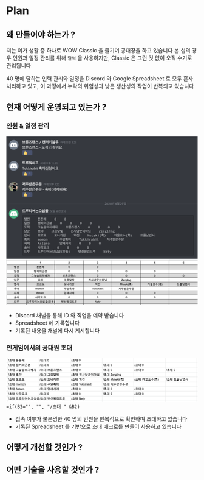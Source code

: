 # Plan

## 왜 만들어야 하는가 ?

저는 여가 생활 중 하나로 WOW Classic 을 즐기며 공대장을 하고 있습니다
본 섭의 경우 인원과 일정 관리를 위해 `달력` 을 사용하지만, Classic 은 그런 것 없이 오직 수기로 관리됩니다

40 명에 달하는 인력 관리와 일정을 Discord 와 Google Spreadsheet 로 모두 혼자 처리하고 있고, 이 과정에서 누락의 위험성과 낮은 생산성의 작업이 반복되고 있습니다

## 현재 어떻게 운영되고 있는가 ?

### 인원 & 일정 관리

![managing people](./image/2020-04-29-03-16-30.png)
![managing people](./image/2020-04-29-03-18-31.png)

- Discord 채널을 통해 ID 와 직업을 예약 받습니다
- Spreadsheet 에 기록합니다
- 기록된 내용을 채널에 다시 게시합니다

### 인게임에서의 공대원 초대

![invite people](./image/2020-04-29-03-22-59.png)
`=if(B2="", "", "/초대 " &B2)`

- 접속 여부가 불분명한 40 명의 인원을 반복적으로 확인하며 초대하고 있습니다
- 기록된 Spreadsheet 를 기반으로 초대 매크로를 만들어 사용하고 있습니다

## 어떻게 개선할 것인가 ?

## 어떤 기술을 사용할 것인가 ?